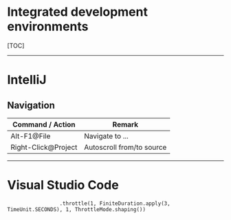 Integrated development environments
===============================================================================

[TOC]

-------------------------------------------------------------------------------
# IntelliJ

## Navigation


Command / Action            | Remark
----------------------------| -------------------------------------------------
Alt-F1@File                 | Navigate to ...
Right-Click@Project         | Autoscroll from/to source


-------------------------------------------------------------------------------
# Visual Studio Code


                     .throttle(1, FiniteDuration.apply(3, TimeUnit.SECONDS), 1, ThrottleMode.shaping())

